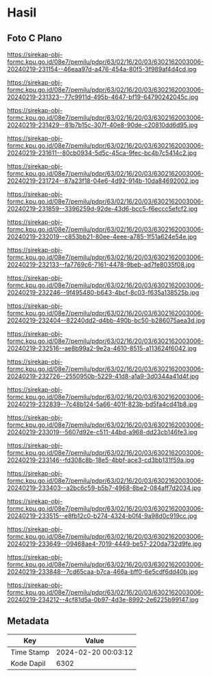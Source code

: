 # Hasil

## Foto C Plano

https://sirekap-obj-formc.kpu.go.id/08e7/pemilu/pdpr/63/02/16/20/03/6302162003006-20240219-231154--46eaa97d-a476-454a-80f5-3f989af4d4cd.jpg

https://sirekap-obj-formc.kpu.go.id/08e7/pemilu/pdpr/63/02/16/20/03/6302162003006-20240219-231323--77c9911d-495b-4647-bf19-64790242045c.jpg

https://sirekap-obj-formc.kpu.go.id/08e7/pemilu/pdpr/63/02/16/20/03/6302162003006-20240219-231429--81b7b15c-307f-40e8-90de-c20810dd6d95.jpg

https://sirekap-obj-formc.kpu.go.id/08e7/pemilu/pdpr/63/02/16/20/03/6302162003006-20240219-231611--80cb0934-5d5c-45ca-9fec-bc4b7c5414c2.jpg

https://sirekap-obj-formc.kpu.go.id/08e7/pemilu/pdpr/63/02/16/20/03/6302162003006-20240219-231724--87a23f18-04e6-4d92-914b-10da84692002.jpg

https://sirekap-obj-formc.kpu.go.id/08e7/pemilu/pdpr/63/02/16/20/03/6302162003006-20240219-231859--3396259d-92de-43d6-bcc5-f6eccc5efcf2.jpg

https://sirekap-obj-formc.kpu.go.id/08e7/pemilu/pdpr/63/02/16/20/03/6302162003006-20240219-232019--c853bb21-80ee-4eee-a785-1f51a624e54e.jpg

https://sirekap-obj-formc.kpu.go.id/08e7/pemilu/pdpr/63/02/16/20/03/6302162003006-20240219-232133--fa7769c6-7161-4478-9beb-ad7fe8035f08.jpg

https://sirekap-obj-formc.kpu.go.id/08e7/pemilu/pdpr/63/02/16/20/03/6302162003006-20240219-232246--9f495480-b643-4bcf-8c03-f635a138525b.jpg

https://sirekap-obj-formc.kpu.go.id/08e7/pemilu/pdpr/63/02/16/20/03/6302162003006-20240219-232404--82240dd2-d4bb-490b-bc50-b286075aea3d.jpg

https://sirekap-obj-formc.kpu.go.id/08e7/pemilu/pdpr/63/02/16/20/03/6302162003006-20240219-232516--ae8b99a2-9e2a-4610-8515-a113624f6042.jpg

https://sirekap-obj-formc.kpu.go.id/08e7/pemilu/pdpr/63/02/16/20/03/6302162003006-20240219-232726--2550950b-5229-41d8-a1a9-3d0344a41d4f.jpg

https://sirekap-obj-formc.kpu.go.id/08e7/pemilu/pdpr/63/02/16/20/03/6302162003006-20240219-232839--7c48b124-5a66-401f-823b-bd5fa4cd41b8.jpg

https://sirekap-obj-formc.kpu.go.id/08e7/pemilu/pdpr/63/02/16/20/03/6302162003006-20240219-233019--5607d92e-c511-44bd-a968-dd23cb146fe3.jpg

https://sirekap-obj-formc.kpu.go.id/08e7/pemilu/pdpr/63/02/16/20/03/6302162003006-20240219-233146--fd308c8b-18e5-4bbf-ace3-cd3bb131f59a.jpg

https://sirekap-obj-formc.kpu.go.id/08e7/pemilu/pdpr/63/02/16/20/03/6302162003006-20240219-233403--a2bc6c59-b5b7-4968-8be2-084aff7d2034.jpg

https://sirekap-obj-formc.kpu.go.id/08e7/pemilu/pdpr/63/02/16/20/03/6302162003006-20240219-233515--e8fb12c0-b274-4324-b0f4-9a98d0c919cc.jpg

https://sirekap-obj-formc.kpu.go.id/08e7/pemilu/pdpr/63/02/16/20/03/6302162003006-20240219-233649--09468ae4-7019-4449-be57-220da732d9fe.jpg

https://sirekap-obj-formc.kpu.go.id/08e7/pemilu/pdpr/63/02/16/20/03/6302162003006-20240219-233848--7cd65caa-b7ca-466a-bff0-6e5cdf6dd40b.jpg

https://sirekap-obj-formc.kpu.go.id/08e7/pemilu/pdpr/63/02/16/20/03/6302162003006-20240219-234212--4cf81d5a-0b97-4d3e-8992-2e6225b99147.jpg


## Metadata

| Key        | Value               |
| ---------- | ------------------- |
| Time Stamp | 2024-02-20 00:03:12 |
| Kode Dapil | 6302                |



